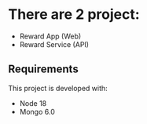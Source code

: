 # There are 2 project:
- Reward App (Web)
- Reward Service (API)

## Requirements 

This project is developed with:

- Node 18
- Mongo 6.0

##